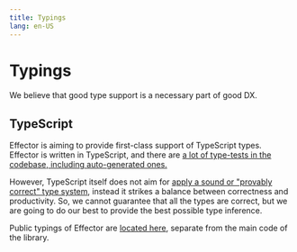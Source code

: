 ```yaml
---
title: Typings
lang: en-US
---
```


# Typings

We believe that good type support is a necessary part of good DX.

## TypeScript

Effector is aiming to provide first-class support of TypeScript types.
Effector is written in TypeScript, and there are [a lot of type-tests in the codebase, including auto-generated ones.](https://github.com/effector/effector/tree/master/src/types)

However, TypeScript itself does not aim for [apply a sound or "provably correct" type system](https://github.com/Microsoft/TypeScript/wiki/TypeScript-Design-Goals#non-goals), instead it strikes a balance between correctness and productivity.
So, we cannot guarantee that all the types are correct, but we are going to do our best to provide the best possible type inference.

Public typings of Effector are [located here](https://github.com/effector/effector/blob/master/packages/effector/index.d.ts), separate from the main code of the library.
